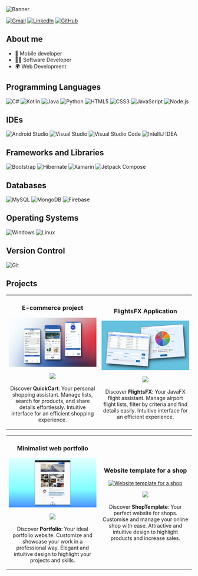 <img src="https://github.com/Raurez/Image-repo-profile/blob/main/Raúl_banner.svg" alt="Banner">

[![Gmail](https://img.shields.io/badge/Gmail-D14836?style=for-the-badge&logo=gmail&logoColor=white)](mailto:raurambot@gmail.com)
[![LinkedIn](https://img.shields.io/badge/LinkedIn-0077B5?style=for-the-badge&logo=linkedin&logoColor=white)](https://www.linkedin.com/in/ra%C3%BAl-ram%C3%ADrez-botella-998523302/)
[![GitHub](https://img.shields.io/badge/GitHub-181717?style=for-the-badge&logo=github&logoColor=white)](https://github.com/Raurez)

## About me 

- 📲 Mobile developer
- 👨‍💻 Software Developer      
- 🌍 Web Development

## Programming Languages

![C#](https://img.shields.io/badge/C%23-239120?style=for-the-badge&logo=csharp&logoColor=white)
![Kotlin](https://img.shields.io/badge/Kotlin-0095D5?style=for-the-badge&logo=kotlin&logoColor=white)
![Java](https://img.shields.io/badge/java-%23ED8B00.svg?style=for-the-badge&logo=openjdk&logoColor=black)
![Python](https://img.shields.io/badge/Python-3776AB?style=for-the-badge&logo=python&logoColor=white)
![HTML5](https://img.shields.io/badge/HTML5-E34F26?style=for-the-badge&logo=html5&logoColor=white)
![CSS3](https://img.shields.io/badge/CSS3-1572B6?style=for-the-badge&logo=css3&logoColor=white)
![JavaScript](https://img.shields.io/badge/JavaScript-F7DF1E?style=for-the-badge&logo=javascript&logoColor=black)
![Node.js](https://img.shields.io/badge/Node.js-339933?style=for-the-badge&logo=nodedotjs&logoColor=white)

## IDEs

![Android Studio](https://img.shields.io/badge/Android%20Studio-3DDC84?style=for-the-badge&logo=android%20studio&logoColor=white)
![Visual Studio](https://img.shields.io/badge/Visual%20Studio-5C2D91?style=for-the-badge&logo=visual%20studio&logoColor=white)
![Visual Studio Code](https://img.shields.io/badge/Visual%20Studio%20Code-0078D4?style=for-the-badge&logo=visual%20studio%20code&logoColor=white)
![IntelliJ IDEA](https://img.shields.io/badge/IntelliJ%20IDEA-000000?style=for-the-badge&logo=intellij%20idea&logoColor=white)

## Frameworks and Libraries

![Bootstrap](https://img.shields.io/badge/Bootstrap-563D7C?style=for-the-badge&logo=bootstrap&logoColor=white)
![Hibernate](https://img.shields.io/badge/Hibernate-59666C?style=for-the-badge&logo=hibernate&logoColor=white)
![Xamarin](https://img.shields.io/badge/Xamarin-3498DB?style=for-the-badge&logo=xamarin&logoColor=white)
![Jetpack Compose](https://img.shields.io/badge/Jetpack_Compose-4285F4?style=for-the-badge&logo=jetpack-compose&logoColor=white)

## Databases

![MySQL](https://img.shields.io/badge/MySQL-4479A1?style=for-the-badge&logo=mysql&logoColor=white)
![MongoDB](https://img.shields.io/badge/MongoDB-47A248?style=for-the-badge&logo=mongodb&logoColor=white)
![Firebase](https://img.shields.io/badge/Firebase-FFCA28?style=for-the-badge&logo=firebase&logoColor=black)

## Operating Systems

![Windows](https://img.shields.io/badge/Windows-0078D6?style=for-the-badge&logo=windows&logoColor=white)
![Linux](https://img.shields.io/badge/Linux-FCC624?style=for-the-badge&logo=linux&logoColor=black)

## Version Control

![Git](https://img.shields.io/badge/Git-F05032?style=for-the-badge&logo=git&logoColor=white)

## Projects

<table>
  <tr>
    <td width="50%">
      <h3 align="center">E-commerce project</h3>
      <div align="center">
        <a href="https://github.com/Raurez/E-commerce_project" target="_blank">
          <img src="https://github.com/Raurez/Image-repo-profile/blob/main/Mockpu_play_store%20L.png" width="350" alt="E-commerce project">
        </a>
        <p>
          <a href="https://github.com/Raurez/E-commerce_project" target="_blank">
            <img src="https://img.shields.io/badge/CODE-ff9?style=for-the-badge&logo=github&logoColor=black">
          </a>
        </p>
        <p>Discover <strong>QuickCart</strong>: Your personal shopping assistant. Manage lists, search for products, and share details effortlessly. Intuitive interface for an efficient shopping experience.</p>
      </div>                                                                                   
    </td>
    <td width="50%">
      <h3 align="center">FlightsFX Application</h3>
      <div align="center">
        <a href="https://github.com/Raurez/FlightsFX_Application" target="_blank">
          <img src="https://github.com/Raurez/Image-repo-profile/blob/main/Fly_FX.png" width="350" alt="FlightsFX Application">
        </a>
        <p>
          <a href="https://github.com/Raurez/FlightsFX_Application" target="_blank">
            <img src="https://img.shields.io/badge/CODE-ff9?style=for-the-badge&logo=github&logoColor=black">
          </a>
        </p>
        <p>Discover <strong>FlightsFX</strong>: Your JavaFX flight assistant. Manage airport flight lists, filter by criteria and find details easily. Intuitive interface for an efficient experience.</p>
      </div>                                                             
    </td>  
  </tr>
</table>

<table>
  <tr>
    <td width="50%">
      <h3 align="center">Minimalist web portfolio</h3>
      <div align="center">
        <a href="https://github.com/Raurez/Minimalist_web_portfolio" target="_blank">
          <img src="https://github.com/Raurez/Image-repo-profile/blob/main/portafolio_minimalista.png" width="350" alt="Minimalist web portfolio">
        </a>
        <p>
          <a href="https://github.com/Raurez/Minimalist_web_portfolio" target="_blank">
            <img src="https://img.shields.io/badge/CODE-ff9?style=for-the-badge&logo=github&logoColor=black">
          </a>
        </p>
        <p>Discover <strong>Portfolio</strong>: Your ideal portfolio website. Customize and showcase your work in a professional way. Elegant and intuitive design to highlight your projects and skills.</p>
      </div>                                                                                 
    </td>
    <td width="50%">
      <h3 align="center">Website template for a shop</h3>
      <div align="center">
        <a href="https://github.com/Raurez/Website_template_for_a_shop" target="_blank">
          <img src="https://github.com/Raurez/Image-repo-profile/blob/main/shop_templete.png" width="350" alt="Website template for a shop">
        </a>
        <p>
          <a href="https://github.com/Raurez/Website_template_for_a_shop" target="_blank">
            <img src="https://img.shields.io/badge/CODE-ff9?style=for-the-badge&logo=github&logoColor=black">
          </a>
        </p>
        <p>Discover <strong>ShopTemplate</strong>: Your perfect website for shops. Customise and manage your online shop with ease. Attractive and intuitive design to highlight products and increase sales.</p>
      </div>                                                                                
    </td>
  </tr>
</table>
</div>
<br>

